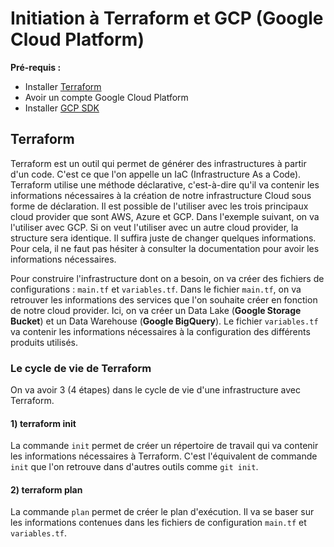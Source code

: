 # Initiation à Terraform et GCP (Google Cloud Platform)

**Pré-requis :** 
- Installer [Terraform](https://www.terraform.io/)
- Avoir un compte Google Cloud Platform
- Installer [GCP SDK](https://cloud.google.com/sdk/docs/install-sdk)

## Terraform


Terraform est un outil qui permet de générer des infrastructures à partir d'un code. C'est ce que l'on appelle un IaC (Infrastructure As a Code). Terraform utilise une méthode déclarative, c'est-à-dire qu'il va contenir les informations nécessaires à la création de notre infrastructure Cloud sous forme de déclaration. Il est possible de l'utiliser avec les trois principaux cloud provider que sont AWS, Azure et GCP. Dans l'exemple suivant, on va l'utiliser avec GCP. Si on veut l'utiliser avec un autre cloud provider, la structure sera identique. Il suffira juste de changer quelques informations. Pour cela, il ne faut pas hésiter à consulter la documentation pour avoir les informations nécessaires. 

Pour construire l'infrastructure dont on a besoin, on va créer des fichiers de configurations : `main.tf` et `variables.tf`. Dans le fichier `main.tf`, on va retrouver les informations des services que l'on souhaite créer en fonction de notre cloud provider. Ici, on va créer un Data Lake (**Google Storage Bucket**) et un Data Warehouse (**Google BigQuery**). Le fichier `variables.tf` va contenir les informations nécessaires à la configuration des différents produits utilisés. 

### Le cycle de vie de Terraform

On va avoir 3 (4 étapes) dans le cycle de vie d'une infrastructure avec Terraform. 

#### 1) terraform init

La commande `init` permet de créer un répertoire de travail qui va contenir les informations nécessaires à Terraform. C'est l'équivalent de commande `init` que l'on retrouve dans d'autres outils comme `git init`.

#### 2) terraform plan

La commande `plan` permet de créer le plan d'exécution. Il va se baser sur les informations contenues dans les fichiers de configuration `main.tf` et `variables.tf`.